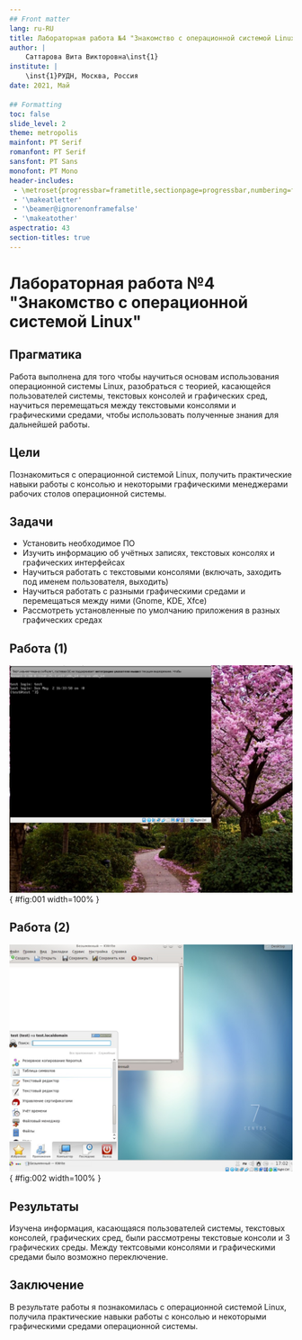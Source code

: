 ```yaml
---
## Front matter
lang: ru-RU
title: Лабораторная работа №4 "Знакомство с операционной системой Linux" 
author: |
	Саттарова Вита Викторовна\inst{1}
institute: |
	\inst{1}РУДН, Москва, Россия
date: 2021, Май

## Formatting
toc: false
slide_level: 2
theme: metropolis
mainfont: PT Serif
romanfont: PT Serif
sansfont: PT Sans
monofont: PT Mono
header-includes: 
 - \metroset{progressbar=frametitle,sectionpage=progressbar,numbering=fraction}
 - '\makeatletter'
 - '\beamer@ignorenonframefalse'
 - '\makeatother'
aspectratio: 43
section-titles: true
---
```


# Лабораторная работа №4 "Знакомство с операционной системой Linux" 

## Прагматика

Работа выполнена для того чтобы научиться основам использования операционной системы Linux, разобраться с теорией, касающейся пользователей системы, текстовых консолей и графических сред, научиться перемещаться между текстовыми консолями и графическими средами, чтобы использовать полученные знания для дальнейшей работы.

## Цели

Познакомиться с операционной системой Linux, получить практические навыки работы с консолью и некоторыми графическими менеджерами рабочих столов операционной системы.

## Задачи

- Установить необходимое ПО
- Изучить информацию об учётных записях, текстовых консолях и графических интерфейсах
- Научиться работать с текстовыми консолями (включать, заходить под именем пользователя, выходить)
- Научиться работать с разными графическими средами и перемещаться между ними (Gnome, KDE, Xfce)
- Рассмотреть установленные по умолчанию приложения в разных графических средах

## Работа (1)

![Рис 1.](image/image1.jpg){ #fig:001 width=100% }

## Работа (2)

![Рис 2.](image/image2.jpg){ #fig:002 width=100% }

## Результаты

Изучена информация, касающаяся пользователей системы, текстовых консолей, графических сред, были рассмотрены текстовые консоли и 3 графических среды. Между тектсовыми консолями и графическими средами было возможно переключение. 

## Заключение

В результате работы я познакомилась с операционной системой Linux, получила практические навыки работы с консолью и некоторыми графическими средами операционной системы.